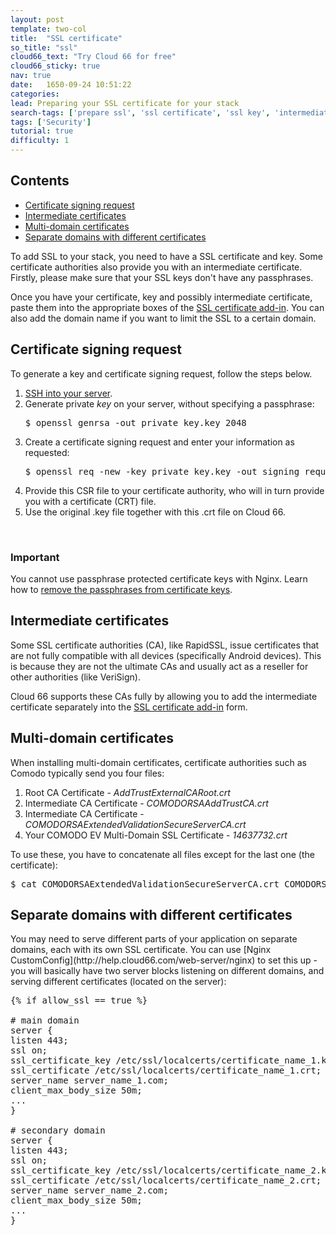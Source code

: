 ```yaml
---
layout: post
template: two-col
title:  "SSL certificate"
so_title: "ssl"
cloud66_text: "Try Cloud 66 for free"
cloud66_sticky: true
nav: true
date:   1650-09-24 10:51:22
categories: 
lead: Preparing your SSL certificate for your stack
search-tags: ['prepare ssl', 'ssl certificate', 'ssl key', 'intermediate certificate', 'how', 'ssl']
tags: ['Security']
tutorial: true
difficulty: 1
---
```


<!-- ## About using SSL in Cloud 66
## Types of certificates (Intermediate, multi-domain)
## Add an SSL certificate
## Generate an SSL key
## Create a certificate signing request
## About using certificates in separate domains -->

<h2>Contents</h2>
<ul class="page-toc">
	<li>
		<a href="#sign">Certificate signing request</a>
	</li>
	<li>
		<a href="#intermediate">Intermediate certificates</a>
	</li>
	<li>
		<a href="#multi-domain">Multi-domain certificates</a>
	</li>
	<li>
		<a href="#separate">Separate domains with different certificates</a>
	</li>
</ul>

To add SSL to your stack, you need to have a SSL certificate and key. Some certificate authorities also provide you with an intermediate certificate. Firstly, please make sure that your SSL keys don't have any passphrases.

Once you have your certificate, key and possibly intermediate certificate, paste them into the appropriate boxes of the [SSL certificate add-in](http://help.cloud66.com/stack-add-ins/ssl-certificate). You can also add the domain name if you want to limit the SSL to a certain domain.

<h2 id="sign">Certificate signing request</h2>

To generate a key and certificate signing request, follow the steps below.

<ol class="article-list">
<li><a href="http://help.cloud66.com/building-your-stack/ssh-to-your-server">SSH into your server</a>.</li>
<li>Generate private <i>key</i> on your server, without specifying a passphrase:</li>

<pre class="prettyprint">
$ openssl genrsa -out private&#95;key.key 2048
</pre>

<li>Create a certificate signing request and enter your information as requested:</li>

<pre class="prettyprint">
$ openssl req -new -key private&#95;key.key -out signing&#95;request.csr
</pre>

<li>Provide this CSR file to your certificate authority, who will in turn provide you with a certificate (CRT) file.</li>
<li>Use the original .key file together with this .crt file on Cloud 66.</li>
</ol>

<br/>

<div class="notice">
    <h3>Important</h3>
    <p>You cannot use passphrase protected certificate keys with Nginx. Learn how to <a href="/articles/ssl-certificate-issues">remove the passphrases from certificate keys</a>.</p>
</div>

<h2 id="intermediate">Intermediate certificates</h2>
Some SSL certificate authorities (CA), like RapidSSL, issue certificates that are not fully compatible with all devices (specifically Android devices). This is because they are not the ultimate CAs and usually act as a reseller for other authorities (like VeriSign).

Cloud 66 supports these CAs fully by allowing you to add the intermediate certificate separately into the [SSL certificate add-in](http://help.cloud66.com/stack-add-ins/ssl-certificate) form.

<h2 id="multi-domain">Multi-domain certificates</h2>
When installing multi-domain certificates, certificate authorities such as Comodo typically send you four files:

<ol class="article-list">
<li>Root CA Certificate - <i>AddTrustExternalCARoot.crt</i></li>
<li>Intermediate CA Certificate - <i>COMODORSAAddTrustCA.crt</i></li>
<li>Intermediate CA Certificate - <i>COMODORSAExtendedValidationSecureServerCA.crt</i></li>
<li>Your COMODO EV Multi-Domain SSL Certificate - <i>14637732.crt</i></li>
</ol>

To use these, you have to concatenate all files except for the last one (the certificate):

<pre class="prettyprint">
$ cat COMODORSAExtendedValidationSecureServerCA.crt COMODORSAAddTrustCA.crt AddTrustExternalCARoot.crt > bundle_file
</pre>

<h2 id="separate">Separate domains with different certificates</h2>
You may need to serve different parts of your application on separate domains, each with its own SSL certificate. You can use [Nginx CustomConfig](http://help.cloud66.com/web-server/nginx) to set this up - you will basically have two server blocks listening on different domains, and serving different certificates (located on the server):

<pre class="prettyprint">
&#123;% if allow_ssl == true %&#125;

# main domain
server &#123;
listen 443;
ssl on;
ssl_certificate_key /etc/ssl/localcerts/certificate_name_1.key;
ssl_certificate /etc/ssl/localcerts/certificate_name_1.crt;
server_name server_name_1.com;
client_max_body_size 50m;
...
&#125;

# secondary domain
server &#123;
listen 443;
ssl on;
ssl_certificate_key /etc/ssl/localcerts/certificate_name_2.key;
ssl_certificate /etc/ssl/localcerts/certificate_name_2.crt;
server_name server_name_2.com;
client_max_body_size 50m;
...
&#125;
</pre>
